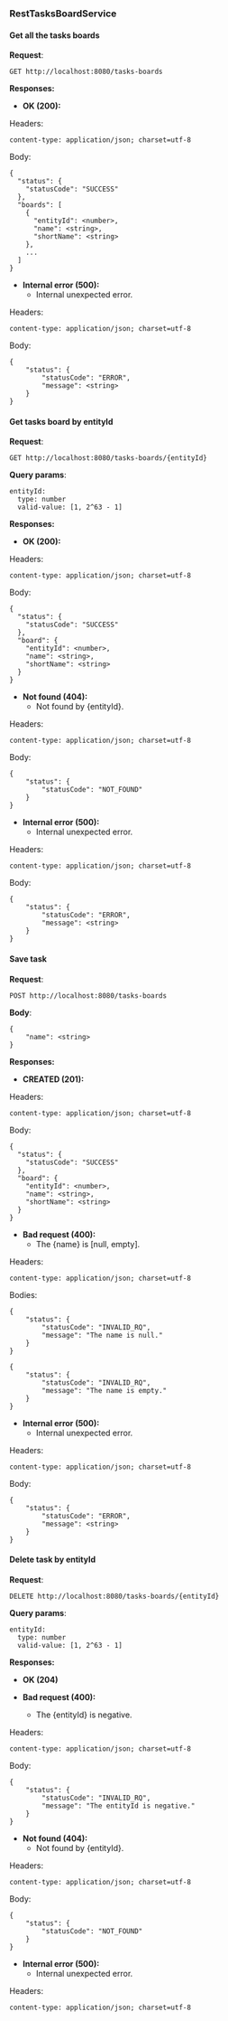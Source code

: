 ### RestTasksBoardService

#### Get all the tasks boards

**Request**:
```http request
GET http://localhost:8080/tasks-boards
```

**Responses:**

* **OK (200):**

Headers:
```code
content-type: application/json; charset=utf-8
```

Body:
```code
{
  "status": {
    "statusCode": "SUCCESS"
  },
  "boards": [
    {
      "entityId": <number>,
      "name": <string>,
      "shortName": <string>
    },
    ...
  ]
}
```

* **Internal error (500):**
    * Internal unexpected error.

Headers:
```code
content-type: application/json; charset=utf-8
```

Body:
```code
{
    "status": {
        "statusCode": "ERROR",
        "message": <string>
    }
}
```

#### Get tasks board by entityId

**Request**:
```http request
GET http://localhost:8080/tasks-boards/{entityId}
```

**Query params**:
```code
entityId:
  type: number
  valid-value: [1, 2^63 - 1]
```

**Responses:**

* **OK (200):**

Headers:
```code
content-type: application/json; charset=utf-8
```

Body:
```code
{
  "status": {
    "statusCode": "SUCCESS"
  },
  "board": {
    "entityId": <number>,
    "name": <string>,
    "shortName": <string>
  }
}

```

* **Not found (404):**
    * Not found by {entityId}.

Headers:
```code
content-type: application/json; charset=utf-8
```

Body:
```code
{
    "status": {
        "statusCode": "NOT_FOUND"
    }
}
```

* **Internal error (500):**
    * Internal unexpected error.

Headers:
```code
content-type: application/json; charset=utf-8
```

Body:
```code
{
    "status": {
        "statusCode": "ERROR",
        "message": <string>
    }
}
```

#### Save task

**Request**:
```http request
POST http://localhost:8080/tasks-boards
```

**Body**:
```code
{
    "name": <string>
}
```

**Responses:**

* **CREATED (201):**

Headers:
```code
content-type: application/json; charset=utf-8
```

Body:
```code
{
  "status": {
    "statusCode": "SUCCESS"
  },
  "board": {
    "entityId": <number>,
    "name": <string>,
    "shortName": <string>
  }
}

```

* **Bad request (400):**
    * The {name} is [null, empty].

Headers:
```code
content-type: application/json; charset=utf-8
```

Bodies:
```code
{
    "status": {
        "statusCode": "INVALID_RQ",
        "message": "The name is null."
    }
}
```
```code
{
    "status": {
        "statusCode": "INVALID_RQ",
        "message": "The name is empty."
    }
}
```

* **Internal error (500):**
    * Internal unexpected error.

Headers:
```code
content-type: application/json; charset=utf-8
```

Body:
```code
{
    "status": {
        "statusCode": "ERROR",
        "message": <string>
    }
}
```

#### Delete task by entityId

**Request**:
```http request
DELETE http://localhost:8080/tasks-boards/{entityId}
```

**Query params**:
```code
entityId:
  type: number
  valid-value: [1, 2^63 - 1]
```

**Responses:**

* **OK (204)**

* **Bad request (400):**
    * The {entityId} is negative.

Headers:
```code
content-type: application/json; charset=utf-8
```

Body:
```code
{
    "status": {
        "statusCode": "INVALID_RQ",
        "message": "The entityId is negative."
    }
}
```

* **Not found (404):**
    * Not found by {entityId}.

Headers:
```code
content-type: application/json; charset=utf-8
```

Body:
```code
{
    "status": {
        "statusCode": "NOT_FOUND"
    }
}
```

* **Internal error (500):**
    * Internal unexpected error.

Headers:
```code
content-type: application/json; charset=utf-8
```
